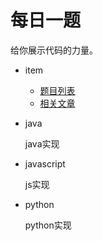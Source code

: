 # 每日一题
给你展示代码的力量。

* item

  - [题目列表](./item/README.md)
  - [相关文章](./javascript/README.md)

* java

    java实现

* javascript

    js实现

* python
  
    python实现